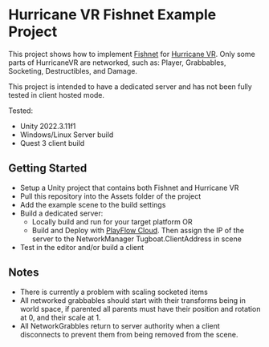 # Hurricane VR Fishnet Example Project
This project shows how to implement [Fishnet](https://assetstore.unity.com/packages/tools/network/fish-net-networking-evolved-207815) for [Hurricane VR](https://assetstore.unity.com/packages/tools/physics/hurricane-vr-physics-interaction-toolkit-177300). Only some parts of HurricaneVR are networked, such as: Player, Grabbables, Socketing, Destructibles, and Damage.

This project is intended to have a dedicated server and has not been fully tested in client hosted mode.

Tested:
- Unity 2022.3.11f1
- Windows/Linux Server build
- Quest 3 client build

## Getting Started
- Setup a Unity project that contains both Fishnet and Hurricane VR
- Pull this repository into the Assets folder of the project
- Add the example scene to the build settings
- Build a dedicated server: 
	- Locally build and run for your target platform
	OR
	- Build and Deploy with [PlayFlow Cloud](https://assetstore.unity.com/packages/tools/network/playflow-cloud-206903). Then assign the IP of the server to the NetworkManager Tugboat.ClientAddress in scene
- Test in the editor and/or build a client

## Notes
- There is currently a problem with scaling socketed items
- All networked grabbables should start with their transforms being in world space, if parented all parents must have their position and rotation at 0, and their scale at 1.
- All NetworkGrabbles return to server authority when a client disconnects to prevent them from being removed from the scene.